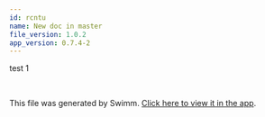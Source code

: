 ```yaml
---
id: rcntu
name: New doc in master
file_version: 1.0.2
app_version: 0.7.4-2
---
```


test 1

<br/>

This file was generated by Swimm. [Click here to view it in the app](http://localhost:5001/repos/U0sVB7lC9at5XPOW1TBW/docs/rcntu).